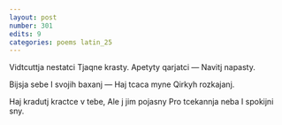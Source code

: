 ```yaml
---
layout: post
number: 301
edits: 9
categories: poems latin_25
---
```


Vidtcuttja nestatci
Tjaqne krasty.
Apetyty qarjatci —
Navitj napasty. 

Bijsja sebe 
I svojih baxanj —
Haj tcaca myne
Qirkyh rozkajanj.

Haj kradutj kractce v tebe,
Ale j jim pojasny
Pro tcekannja neba
I spokijni sny.

